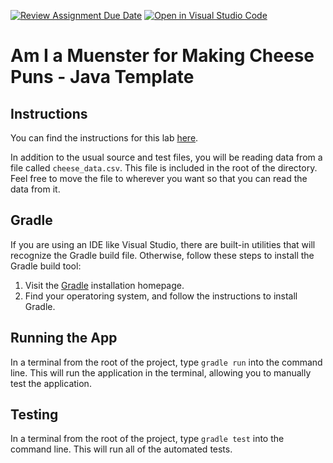 [![Review Assignment Due Date](https://classroom.github.com/assets/deadline-readme-button-22041afd0340ce965d47ae6ef1cefeee28c7c493a6346c4f15d667ab976d596c.svg)](https://classroom.github.com/a/4bFnz5L_)
[![Open in Visual Studio Code](https://classroom.github.com/assets/open-in-vscode-2e0aaae1b6195c2367325f4f02e2d04e9abb55f0b24a779b69b11b9e10269abc.svg)](https://classroom.github.com/online_ide?assignment_repo_id=16382033&assignment_repo_type=AssignmentRepo)
# Am I a Muenster for Making Cheese Puns - Java Template

## Instructions

You can find the instructions for this lab [here](https://cyrusvandrevala.com/teaching/csc/214/labs/am-i-a-muenster-for-making-cheese-puns.html).

In addition to the usual source and test files, you will be reading data from a file called `cheese_data.csv`. This file is included in the root of the directory. Feel free to move the file to wherever you want so that you can read the data from it.

## Gradle

If you are using an IDE like Visual Studio, there are built-in utilities that will recognize the Gradle build file. Otherwise, follow these steps to install the Gradle build tool:

1. Visit the [Gradle](https://gradle.org/install/) installation homepage.
2. Find your operatoring system, and follow the instructions to install Gradle.

## Running the App

In a terminal from the root of the project, type `gradle run` into the command line. This will run the application in the terminal, allowing you to manually test the application.

## Testing

In a terminal from the root of the project, type `gradle test` into the command line. This will run all of the automated tests.
